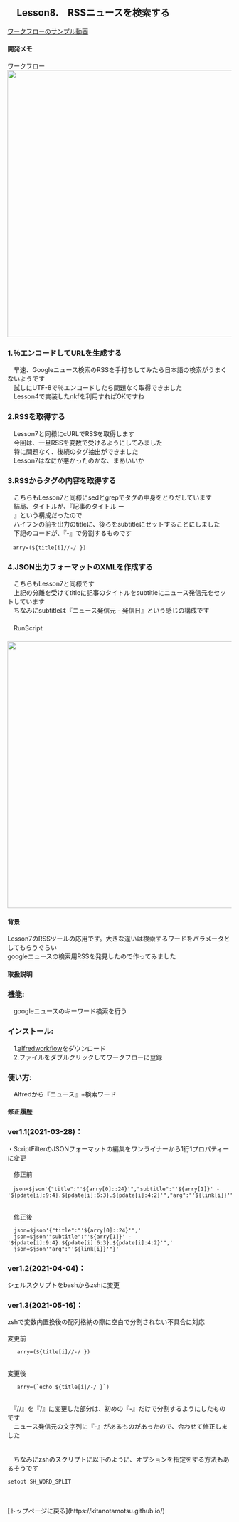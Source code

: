 ## 　Lesson8.　RSSニュースを検索する  
[ワークフローのサンプル動画](https://user-images.githubusercontent.com/40127279/125183017-dba03180-e24d-11eb-80c6-f29cb6cb19b4.mp4)

#### 開発メモ
ワークフロー
<br><img width="600"  src="https://user-images.githubusercontent.com/40127279/126856776-7d1f59d4-c968-4cd9-b55d-142ce88fcbb4.png">

### 1.％エンコードしてURLを生成する
　早速、Googleニュース検索のRSSを手打ちしてみたら日本語の検索がうまくないようです
<br>　試しにUTF-8で％エンコードしたら問題なく取得できました
<br>　Lesson4で実装したnkfを利用すればOKですね
### 2.RSSを取得する
　Lesson7と同様にcURLでRSSを取得します
<br>　今回は、一旦RSSを変数で受けるようにしてみました
<br>　特に問題なく、後続のタグ抽出ができました
<br>　Lesson7はなにが悪かったのかな、まあいいか
### 3.RSSからタグの内容を取得する
　こちらもLesson7と同様にsedとgrepでタグの中身をとりだしています
<br>　結局、タイトルが、『記事のタイトル ー <br>　』という構成だったので
<br>　ハイフンの前を出力のtitleに、後ろをsubtitleにセットすることにしました
<br>　下記のコードが、『-』で分割するものです
```
　arry=(${title[i]//-/ })
```
### 4.JSON出力フォーマットのXMLを作成する
　こちらもLesson7と同様です
<br>　上記の分離を受けてtitleに記事のタイトルをsubtitleにニュース発信元をセットしています
<br>　ちなみにsubtitleは『ニュース発信元 - 発信日』という感じの構成です
<br>　
<br>　RunScript
<br>　<img width="600"  src="https://user-images.githubusercontent.com/40127279/126856795-90e68132-33b7-40fa-a983-e7fef5e1224c.png">

#### 背景
 Lesson7のRSSツールの応用です。大きな違いは検索するワードをパラメータとしてもらうぐらい
<br> googleニュースの検索用RSSを発見したので作ってみました
#### 取扱説明
### 機能:
　googleニュースのキーワード検索を行う
### インストール:
　1.[alfredworkflow](https://github.com/KitanoTamotsu/searchnews/releases/download/1.3/news.alfredworkflow.zip)をダウンロード 
<br>　2.ファイルをダブルクリックしてワークフローに登録
### 使い方:
　Alfredから『ニュース』+検索ワード
#### 修正履歴
### ver1.1(2021-03-28)：
・ScriptFilterのJSONフォーマットの編集をワンライナーから1行1プロパティーに変更
<br><br>　修正前
```
　json=$json'{"title":"'${arry[0]::24}'","subtitle":"'${arry[1]}' - '${pdate[i]:9:4}.${pdate[i]:6:3}.${pdate[i]:4:2}'","arg":"'${link[i]}'"}'
``` 
<br>　修正後
```
  json=$json'{"title":"'${arry[0]::24}'",'
  json=$json'"subtitle":"'${arry[1]}' - '${pdate[i]:9:4}.${pdate[i]:6:3}.${pdate[i]:4:2}'",'
  json=$json'"arg":"'${link[i]}'"}'
```
### ver1.2(2021-04-04)：
   シェルスクリプトをbashからzshに変更

### ver1.3(2021-05-16)：
   zshで変数内置換後の配列格納の際に空白で分割されない不具合に対応
<br><br>  変更前
```
   arry=(${title[i]//-/ })
```
<br> 変更後
```
   arry=(`echo ${title[i]/-/ }`) 
```   
<br>　『//』を『/』に変更した部分は、初めの『-』だけで分割するようにしたものです
<br>　ニュース発信元の文字列に『-』があるものがあったので、合わせて修正しました
<br>    
<br>　ちなみにzshのスクリプトに以下のように、オプションを指定をする方法もあるそうです
```
setopt SH_WORD_SPLIT
```

<br>
<br>
[トップページに戻る](https://kitanotamotsu.github.io/)

